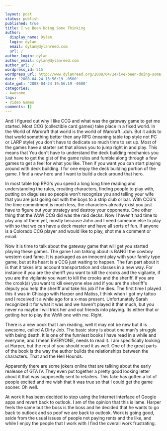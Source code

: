 ```yaml
---

layout: post
status: publish
published: true
title: I've Been Doing Some Thinking
author:
  display_name: Dylan
  login: dylan
  email: dylan@dylanreed.com
  url: /
author_login: dylan
author_email: dylan@dylanreed.com
author_url: /
wordpress_id: 515
wordpress_url: http://www.dylanreed.org/2008/04/24/ive-been-doing-some-thinking/
date: '2008-04-24 13:56:19 -0500'
date_gmt: '2008-04-24 19:56:19 -0500'
categories:
- Awesome
tags:
- Video Games
comments: []
---
```


And I figured out why I like CCG and what was the gateway game to get me started. Most CCG (collectible card games) take place in a fixed world. In the World of Warcraft that world is the world of Warcraft...duh. But it adds to that world something better then any RPG (meaning table top style not PC or LARP style) you don't have to dedicate so much time to set up. Most of the games have a starter set that allows you to jump right in and play. This means that You don't have to understand the deck building mechanics you just have to get the gist of the game rules and fumble along through a few games to get a feel for what you like. Then if you want you can start playing around with deck building. I for one enjoy the deck building portion of the game. I find a new hero and I want to build a deck around that hero. 

In most table top RPG's you spend a long long time reading and understanding the rules, creating characters, finding people to play with, putting on disguises so people won't recognize you and telling your wife that you are just going out with the boys to a strip club or bar. With CCG's the time commitment is much less, the characters already exist you just have to figure out your strategy and destroy your opponents. One other thing that the WoW CCG did was the raid decks. Now I haven't had time to play any of them yet, mostly because John and I need someone else to play with so that we can have a deck master and have all sorts of fun. If anyone is a Colorado CCG player and would like to play, shot me a comment or email. 

Now it is time to talk about the gateway game that will get you started playing these games. The game I am talking about is BANG! the cowboy western card fame. It is packaged as an innocent play with your family type game, but at its heart is a CCG just waiting to happen. The fun part about it is that it takes into account transportation and classes in a new way. For instance if you are the sheriff you want to kill the crooks and the vigilante, if you are the vigilante you want to kill the crooks and the sheriff, if you are the crook(s) you want to kill everyone else and if you are the sheriff's deputy you help the sheriff and take his job if he dies. The first time I played this it was in Chicago with Harper and Matiss, I think when I got my tattoo and I received it a while ago for a x-mas present. Unfortunately Sarah recognized it for what it was and we haven't played it that much, but you never no maybe I will trick her and out friends into playing. Its either that or getting her to play the WoW one with me. Right.

There is a new book that I am reading, well it may not be new but it is awesome, called A Dirty Job. The basic story is about one man's struggle with being death. It is one of the funniest books I have read in a while and everyone, and I mean EVERYONE, needs to read it. I am specifically looking at Harper, but the rest of you should read it as well. One of the great parts of the book is the way the author builds the relationships between the characters. That and the Hell Hounds. 

Apparently there are some jokers online that are talking about the early realease of GTA IV. They even put together a pretty good looking letter about it that was supposedly sent to retailers. This fake has gotten a lot of people excited and me wish that it was true so that I could get the game sooner. Oh well. 

At work it has been decided to stop using the Internet interface of Google apps and revert back to outlook. I am of the opinion that this is lame. Harper feels the same but the boss is the boss and he decided that he wants to go back to outlook and so poof we are back to outlook. Work is going good, aside from the usual issues of people not paying rents and the like, and while I enjoy the people that I work with I find the overall work frustrating. 
